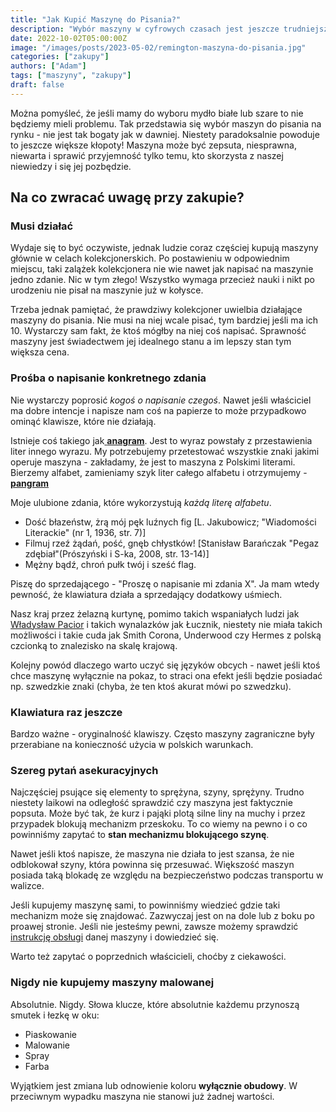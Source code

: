 ```yaml
---
title: "Jak Kupić Maszynę do Pisania?"
description: "Wybór maszyny w cyfrowych czasach jest jeszcze trudniejszy! Na co zwracać uwagę? Jaką maszynę kupić? Które modele omijać?"
date: 2022-10-02T05:00:00Z
image: "/images/posts/2023-05-02/remington-maszyna-do-pisania.jpg"
categories: ["zakupy"]
authors: ["Adam"]
tags: ["maszyny", "zakupy"]
draft: false
---
```


Można pomyśleć, że jeśli mamy do wyboru mydło białe lub szare to nie będziemy mieli problemu. Tak przedstawia się wybór maszyn do pisania na rynku - nie jest tak bogaty jak w dawniej. Niestety paradoksalnie powoduje to jeszcze większe kłopoty! Maszyna może być zepsuta, niesprawna, niewarta i sprawić przyjemność tylko temu, kto skorzysta z naszej niewiedzy i się jej pozbędzie.

## Na co zwracać uwagę przy zakupie?

### Musi działać

Wydaje się to być oczywiste, jednak ludzie coraz częściej kupują maszyny głównie w celach kolekcjonerskich. Po postawieniu w odpowiednim miejscu, taki zalążek kolekcjonera nie wie nawet jak napisać na maszynie jedno zdanie. Nic w tym złego! Wszystko wymaga przecież nauki i nikt po urodzeniu nie pisał na maszynie już w kołysce. 

Trzeba jednak pamiętać, że prawdziwy kolekcjoner uwielbia działające maszyny do pisania. Nie musi na niej wcale pisać, tym bardziej jeśli ma ich 10. Wystarczy sam fakt, że ktoś mógłby na niej coś napisać. Sprawność maszyny jest świadectwem jej idealnego stanu a im lepszy stan tym większa cena.

### Prośba o napisanie konkretnego zdania

Nie wystarczy poprosić _kogoś o napisanie czegoś_. Nawet jeśli właściciel ma dobre intencje i napisze nam coś na papierze to może przypadkowo ominąć klawisze, które nie działają. 

Istnieje coś takiego jak[ __anagram__](https://pl.wikipedia.org/wiki/Anagram). Jest to wyraz powstały z przestawienia liter innego wyrazu. My potrzebujemy przetestować wszystkie znaki jakimi operuje maszyna - zakładamy, że jest to maszyna z Polskimi literami. Bierzemy alfabet, zamieniamy szyk liter całego alfabetu i otrzymujemy -[ __pangram__](https://pl.wikipedia.org/wiki/Pangram)

Moje ulubione zdania, które wykorzystują *każdą literę alfabetu*.

- Dość błazeństw, żrą mój pęk luźnych fig [L. Jakubowicz; "Wiadomości Literackie" (nr 1, 1936, str. 7)]
- Filmuj rzeź żądań, pość, gnęb chłystków! [Stanisław Barańczak "Pegaz zdębiał"(Prószyński i S-ka, 2008, str. 13-14)]
- Mężny bądź, chroń pułk twój i sześć flag.

Piszę do sprzedającego - "Proszę o napisanie mi zdania X". Ja mam wtedy pewność, że klawiatura działa a sprzedający dodatkowy uśmiech.

Nasz kraj przez żelazną kurtynę, pomimo takich wspaniałych ludzi jak [Władysław Pacior](https://pl.wikipedia.org/wiki/W%C5%82adys%C5%82aw_Paciorkiewicz) i takich wynalazków jak Łucznik, niestety nie miała takich możliwości i takie cuda jak Smith Corona, Underwood czy Hermes z polską czcionką to znalezisko na skalę krajową.

Kolejny powód dlaczego warto uczyć się języków obcych - nawet jeśli ktoś chce maszynę wyłącznie na pokaz, to straci ona efekt jeśli będzie posiadać np. szwedzkie znaki (chyba, że ten ktoś akurat mówi po szwedzku). 

### Klawiatura raz jeszcze

Bardzo ważne - oryginalność klawiszy. Często maszyny zagraniczne były przerabiane na konieczność użycia w polskich warunkach.

### Szereg pytań asekuracyjnych

Najczęściej psujące się elementy to sprężyna, szyny, sprężyny. Trudno niestety laikowi na odległość sprawdzić czy maszyna jest faktycznie popsuta. Może być tak, że kurz i pająki plotą silne liny na muchy i przez przypadek blokują mechanizm przeskoku. To co wiemy na pewno i o co powinniśmy zapytać to **stan mechanizmu blokującego szynę**.

Nawet jeśli ktoś napisze, że maszyna nie działa to jest szansa, że nie odblokował szyny, która powinna się przesuwać. Większość maszyn posiada taką blokadę ze względu na bezpieczeństwo podczas transportu w walizce.

Jeśli kupujemy maszynę sami, to powinniśmy wiedzieć gdzie taki mechanizm może się znajdować. Zazwyczaj jest on na dole lub z boku po proawej stronie. Jeśli nie jesteśmy pewni, zawsze możemy sprawdzić [instrukcję obsługi](https://site.xavier.edu/polt/typewriters/tw-manuals.html) danej maszyny i dowiedzieć się.

Warto też zapytać o poprzednich właścicieli, choćby z ciekawości.

### Nigdy nie kupujemy maszyny malowanej

Absolutnie. Nigdy. Słowa klucze, które absolutnie każdemu przynoszą smutek i łezkę w oku:

- Piaskowanie
- Malowanie
- Spray
- Farba

Wyjątkiem jest zmiana lub odnowienie koloru **wyłącznie obudowy**. W przeciwnym wypadku maszyna nie stanowi już żadnej wartości.


